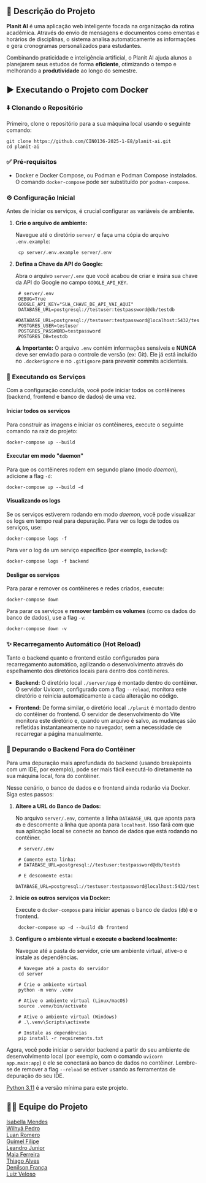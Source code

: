 ## 📌 Descrição do Projeto
**Planit AI** é uma aplicação web inteligente focada na organização da rotina acadêmica. Através do envio de mensagens e documentos como ementas e horários de disciplinas, o sistema analisa automaticamente as informações e gera cronogramas personalizados para estudantes.

Combinando praticidade e inteligência artificial, o Planit AI ajuda alunos a planejarem seus estudos de forma **eficiente**, otimizando o tempo e melhorando a **produtividade** ao longo do semestre.

## ▶️ Executando o Projeto com Docker

### ⬇️ Clonando o Repositório

Primeiro, clone o repositório para a sua máquina local usando o seguinte comando:

    git clone https://github.com/CIN0136-2025-1-E8/planit-ai.git
    cd planit-ai

### ✅ Pré-requisitos

- Docker e Docker Compose, ou Podman e Podman Compose instalados. O comando `docker-compose` pode ser substituído por 
`podman-compose`.

### ⚙️ Configuração Inicial

Antes de iniciar os serviços, é crucial configurar as variáveis de ambiente.

1. **Crie o arquivo de ambiente:**

    Navegue até o diretório `server/` e faça uma cópia do arquivo `.env.example`:

        cp server/.env.example server/.env

2. **Defina a Chave da API do Google:**

    Abra o arquivo `server/.env` que você acabou de criar e insira sua chave da API do Google no campo `GOOGLE_API_KEY`.

        # server/.env
        DEBUG=True
        GOOGLE_API_KEY="SUA_CHAVE_DE_API_VAI_AQUI"
        DATABASE_URL=postgresql://testuser:testpassword@db/testdb
        #DATABASE_URL=postgresql://testuser:testpassword@localhost:5432/testdb
        POSTGRES_USER=testuser
        POSTGRES_PASSWORD=testpassword
        POSTGRES_DB=testdb

    ⚠️ **Importante:** O arquivo `.env` contém informações sensíveis e **NUNCA** deve ser enviado para o controle de 
    versão (ex: Git). Ele já está incluído no `.dockerignore` e no `.gitignore` para prevenir commits acidentais.

### 🚀 Executando os Serviços

Com a configuração concluída, você pode iniciar todos os contêineres (backend, frontend e banco de dados) de uma vez.

#### Iniciar todos os serviços

Para construir as imagens e iniciar os contêineres, execute o seguinte comando na raiz do projeto:

    docker-compose up --build

#### Executar em modo "daemon"

Para que os contêineres rodem em segundo plano (modo _daemon_), adicione a flag `-d`:

    docker-compose up --build -d

#### Visualizando os logs

Se os serviços estiverem rodando em modo _daemon_, você pode visualizar os logs em tempo real para depuração. Para ver 
os logs de todos os serviços, use:

    docker-compose logs -f

Para ver o log de um serviço específico (por exemplo, `backend`):

    docker-compose logs -f backend

#### Desligar os serviços

Para parar e remover os contêineres e redes criados, execute:

    docker-compose down

Para parar os serviços e **remover também os volumes** (como os dados do banco de dados), use a flag `-v`:

    docker-compose down -v

### ✨ Recarregamento Automático (Hot Reload)

Tanto o backend quanto o frontend estão configurados para recarregamento automático, agilizando o desenvolvimento 
através do espelhamento dos diretórios locais para dentro dos contêineres.

- **Backend:** O diretório local `./server/app` é montado dentro do contêiner. O servidor Uvicorn, configurado com a 
flag `--reload`, monitora este diretório e reinicia automaticamente a cada alteração no código.

- **Frontend:** De forma similar, o diretório local `./planit` é montado dentro do contêiner do frontend. O servidor de 
desenvolvimento do Vite monitora este diretório e, quando um arquivo é salvo, as mudanças são refletidas 
instantaneamente no navegador, sem a necessidade de recarregar a página manualmente.

### 🐞 Depurando o Backend Fora do Contêiner

Para uma depuração mais aprofundada do backend (usando breakpoints com um IDE, por exemplo), pode ser mais fácil 
executá-lo diretamente na sua máquina local, fora do contêiner.

Nesse cenário, o banco de dados e o frontend ainda rodarão via Docker. Siga estes passos:

1. **Altere a URL do Banco de Dados:**

    No arquivo `server/.env`, comente a linha `DATABASE_URL` que aponta para `db` e descomente a linha que aponta para 
    `localhost`. Isso fará com que sua aplicação local se conecte ao banco de dados que está rodando no contêiner.

        # server/.env
        
        # Comente esta linha:
        # DATABASE_URL=postgresql://testuser:testpassword@db/testdb
        
        # E descomente esta:
        DATABASE_URL=postgresql://testuser:testpassword@localhost:5432/testdb
        
2. **Inicie os outros serviços via Docker:**
    
   Execute o `docker-compose` para iniciar apenas o banco de dados (`db`) e o frontend.
    
        docker-compose up -d --build db frontend

3. **Configure o ambiente virtual e execute o backend localmente:**

    Navegue até a pasta do servidor, crie um ambiente virtual, ative-o e instale as dependências.

        # Navegue até a pasta do servidor
        cd server
        
        # Crie o ambiente virtual
        python -m venv .venv
        
        # Ative o ambiente virtual (Linux/macOS)
        source .venv/bin/activate
        
        # Ative o ambiente virtual (Windows)
        # .\.venv\Scripts\activate
        
        # Instale as dependências
        pip install -r requirements.txt

Agora, você pode iniciar o servidor backend a partir do seu ambiente de desenvolvimento local (por exemplo, com o 
comando `uvicorn app.main:app`) e ele se conectará ao banco de dados no contêiner. Lembre-se de remover a flag 
`--reload` se estiver usando as ferramentas de depuração do seu IDE.

[Python 3.11](https://www.python.org/downloads/) é a versão mínima para este projeto.

## 👨‍💻 Equipe do Projeto
[Isabella Mendes](https://github.com/isabellamdsr)  
[Wilhyã Pedro](https://github.com/Wilhy-p)  
[Luan Romero](https://github.com/luanromerolcc)  
[Guimel Filipe](https://github.com/filipeguimel)  
[Leandro Junior](https://github.com/LeandroJrMarques)  
[Maia Ferreira](https://github.com/maia-cin)  
[Thiago Alves](https://github.com/ThAlvesM)  
[Denilson França](https://github.com/altinctrl)  
[Luiz Veloso](https://github.com/luiz-veloso)  
